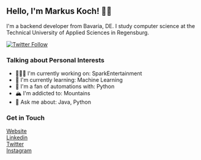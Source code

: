 ## Hello, I'm Markus Koch! 👋🏼

I'm a backend developer from Bavaria, DE.
I study computer science at the Technical University of Applied Sciences in Regensburg.

[![Twitter Follow](https://img.shields.io/twitter/follow/markuskooche?color=1DA1F2&logo=twitter&style=for-the-badge)](https://twitter.com/intent/follow?original_referer=https%3A%2F%2Fgithub.com%2Fmarkuskooche&screen_name=markuskooche)


### Talking about Personal Interests

- 👨🏽‍💻 I'm currently working on: SparkEntertainment
- 🧠 I'm currently learning: Machine Learning
- 🤖 I'm a fan of automations with: Python
- 🏔 I'm addicted to: Mountains
- 💬 Ask me about: Java, Python


### Get in Touch

<a href="https://www.markuskooche.com/">Website</a><br/>
<a href="https://www.linkedin.com/in/markuskooche/">Linkedin</a><br/>
<a href="https://twitter.com/markuskooche/">Twitter</a><br/>
<a href="https://instagram.com/markuskooche/">Instagram</a><br/>
